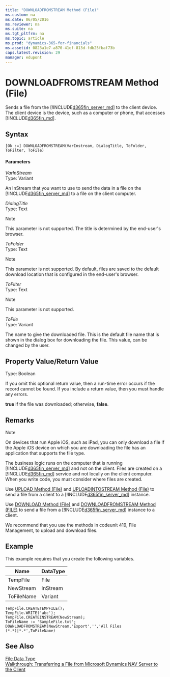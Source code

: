 ```yaml
---
title: "DOWNLOADFROMSTREAM Method (File)"
ms.custom: na
ms.date: 06/05/2016
ms.reviewer: na
ms.suite: na
ms.tgt_pltfrm: na
ms.topic: article
ms.prod: "dynamics-365-for-financials"
ms.assetid: 0823a1e7-a870-41ef-813d-fdb25fbaf73b
caps.latest.revision: 29
manager: edupont
---
```

# DOWNLOADFROMSTREAM Method (File)
Sends a file from the [!INCLUDE[d365fin_server_md](../includes/d365fin_server_md.md)] to the client device. The client device <!--NAV is the computer that is running the [!INCLUDE[nav_windows](../includes/nav_windows_md.md)] or -->is the device, such as a computer or phone, that accesses [!INCLUDE[d365fin_md](../includes/d365fin_md.md)].  

## Syntax  

```  
[Ok :=] DOWNLOADFROMSTREAM(VarInstream, DialogTitle, ToFolder, ToFilter, ToFile)  
```  

#### Parameters  
 *VarInStream*  
 Type: Variant  

 An InStream that you want to use to send the data in a file on the [!INCLUDE[d365fin_server_md](../includes/d365fin_server_md.md)] to a file on the client computer.  

 *DialogTitle*  
 Type: Text  
<!--NAV
  The title that you want to display in the dialog box for downloading the file.  
 -->

> [!NOTE]  
>  This parameter is not supported<!--NAV by the [!INCLUDE[d365fin_web_md](../includes/d365fin_web_md.md)]-->. The title is determined by the end-user's browser.  

 *ToFolder*  
 Type: Text  
 <!--NAV
  The default folder in which to save the file to be downloaded. The folder name is displayed in the dialog box for downloading the file. The folder can be changed by the user.  
 -->

 > [!NOTE]  
 >  This parameter is not supported<!--NAV by the [!INCLUDE[d365fin_web_md](../includes/d365fin_web_md.md)]-->. By default, files are saved to the default download location that is configured in the end-user's browser.


 *ToFilter*  
 Type: Text  
 <!--NAV
  The type of file that can be downloaded to the client computer. The type is displayed in the dialog box for downloading the file.  
 -->

 > [!NOTE]  
 >  This parameter is not supported<!--NAV by the [!INCLUDE[d365fin_web_md](../includes/d365fin_web_md.md)]-->.    

 *ToFile*  
 Type: Variant  

 The name to give the downloaded file. This is the default file name that is shown in the dialog box for downloading the file. This value, can be changed by the user.  

## Property Value/Return Value  
 Type: Boolean  

 If you omit this optional return value, then a run-time error occurs if the record cannot be found. If you include a return value, then you must handle any errors.  

 **true** if the file was downloaded; otherwise, **false**.  

## Remarks  

> [!NOTE]  
> <!-- This method is not fully supported by the [!INCLUDE[d365fin_web_md](../includes/d365fin_web_md.md)] on devices that run Apple iOS, such as iPad.--> On devices that run Apple iOS, such as iPad, you can only download a file if the Apple iOS device on which you are downloading the file has an application that supports the file type.  

 The business logic runs on the computer that is running [!INCLUDE[d365fin_server_md](../includes/d365fin_server_md.md)] and not on the client. Files are created on a [!INCLUDE[d365fin_md](../includes/d365fin_md.md)] service and not locally on the client computer. When you write code, you must consider where files are created.  

 Use [UPLOAD Method \(File\)](devenv-UPLOAD-Method-File.md) and [UPLOADINTOSTREAM Method \(File\)](devenv-UPLOADINTOSTREAM-Method-File.md) to send a file from a client to a [!INCLUDE[d365fin_server_md](../includes/d365fin_server_md.md)] instance.  

 Use [DOWNLOAD Method \(File\)](devenv-DOWNLOAD-Method-File.md) and [DOWNLOADFROMSTREAM Method \(FILE\)](devenv-DOWNLOADFROMSTREAM-Method-File.md) to send a file from a [!INCLUDE[d365fin_server_md](../includes/d365fin_server_md.md)] instance to a client.  

 We recommend that you use the methods in codeunit 419, File Management, to upload and download files.  

## Example  
 This example requires that you create the following variables.  

|Name|DataType|  
|----------|--------------|  
|TempFile|File|  
|NewStream|InStream|  
|ToFileName|Variant|  

```  
TempFile.CREATETEMPFILE();  
TempFile.WRITE('abc');  
TempFile.CREATEINSTREAM(NewStream);  
ToFileName := 'SampleFile.txt';  
DOWNLOADFROMSTREAM(NewStream,'Export','','All Files (*.*)|*.*',ToFileName)  
```  

## See Also  
 [File Data Type](../datatypes/devenv-File-Data-Type.md)   
 [Walkthrough: Transferring a File from Microsoft Dynamics NAV Server to the Client](Walkthrough--Transferring-a-File-from-Microsoft-Dynamics-NAV-Server-to-the-Client.md)
